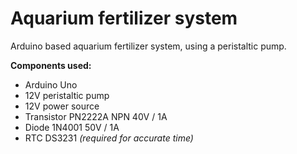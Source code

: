 # Aquarium fertilizer system
Arduino based aquarium fertilizer system, using a peristaltic pump.

**Components used:**
- Arduino Uno
- 12V peristaltic pump 
- 12V power source
- Transistor PN2222A NPN 40V / 1A
- Diode 1N4001 50V / 1A
- RTC DS3231 _(required for accurate time)_

